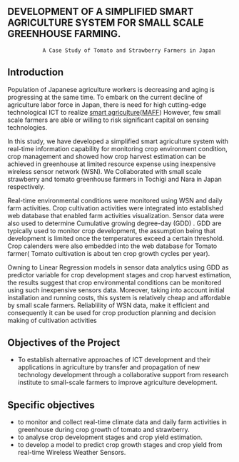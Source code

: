  ## DEVELOPMENT OF A SIMPLIFIED SMART AGRICULTURE SYSTEM FOR SMALL SCALE GREENHOUSE FARMING.
               A Case Study of Tomato and Strawberry Farmers in Japan
 
 ## Introduction
Population of Japanese agriculture workers is decreasing and aging is progressing at the same time.
To embark on the current decline of agriculture labor force in Japan, there is need for high cutting-edge
technological ICT to realize [smart agriculture](http://www.maff.go.jp/j/kanbo/kihyo03/gityo/g_smart_nougyo/index.html)([MAFF](http://www.maff.go.jp/j/kanbo/kihyo03/gityo/g_smart_nougyo/pdf/cmatome.pdf)) However, few small scale farmers are able or willing to
risk significant capital on sensing technologies.

In this study, we have developed a simplified smart agriculture system with real-time information
capability for monitoring crop environment condition, crop management and showed how crop harvest
estimation can be achieved in greenhouse at limited resource expense using inexpensive wireless sensor
network (WSN). We Collaborated with small scale strawberry and tomato greenhouse farmers in Tochigi
and Nara in Japan respectively.

 Real-time environmental conditions were monitored using WSN and daily farm activities. Crop cultivation
activities were integrated into established web database that enabled farm activities visualization.
Sensor data were also used to determine Cumulative growing degree-day (GDD) . GDD are typically
used to monitor crop development, the assumption being that development is limited once the temperatures
exceed a certain threshold. Crop calenders were also embedded into the web database for Tomato
farmer( Tomato cultivation is about ten crop growth cycles per year).

Owning to Linear Regression models in sensor data analytics using GDD as predictor variable for crop
development stages and crop harvest estimation, the results suggest that crop environmental conditions
can be monitored using such inexpensive sensors data. Moreover, taking into account initial installation
and running costs, this system is relatively cheap and affordable by small scale farmers. Reliablility of
WSN data, make it efficient and consequently it can be used for crop production planning and decision making
of cultivation activities
 
 ## Objectives of the Project 
- To establish alternative approaches of ICT development and their applications in agriculture by transfer and propagation of   new technology development through a collaborative support from research institute to small-scale farmers to improve    agriculture development. 

## Specific objectives
- to monitor and collect real-time climate data and daily farm activities in greenhouse during crop growth of tomato and strawberry.
- to analyse crop development stages and crop yield estimation.
- to develop a model to predict crop growth stages and crop yield from real-time Wireless Weather Sensors.

 
